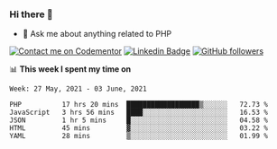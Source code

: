 ### Hi there 👋

<!--
**mustafaculban/mustafaculban** is a ✨ _special_ ✨ repository because its `README.md` (this file) appears on your GitHub profile.

Here are some ideas to get you started:

- 🌱 I’m currently learning ...
- 👯 I’m looking to collaborate on ...
- 🤔 I’m looking for help with ...
- 📫 How to reach me: ...
- 😄 Pronouns: ...
- ⚡ Fun fact: ...

-->
- 💬 Ask me about anything related to PHP

[![Contact me on Codementor](https://www.codementor.io/m-badges/karamusluk/book-session.svg)](https://www.codementor.io/@karamusluk?refer=badge)
[![Linkedin Badge](https://img.shields.io/badge/-Mustafa%20Culban-blue?style=social&logo=Linkedin&logoColor=blue&link=https://www.linkedin.com/in/mustafaculban/)](https://www.linkedin.com/in/mustafaculban/) 
[![GitHub followers](https://img.shields.io/github/followers/karamusluk?label=Follow&style=social)](https://github.com/karamusluk/?tab=follow)


📊 **This week I spent my time on**
<!--START_SECTION:waka-->
```text
Week: 27 May, 2021 - 03 June, 2021

PHP          17 hrs 20 mins  ██████████████████▒░░░░░░   72.73 % 
JavaScript   3 hrs 56 mins   ████░░░░░░░░░░░░░░░░░░░░░   16.53 % 
JSON         1 hr 5 mins     █░░░░░░░░░░░░░░░░░░░░░░░░   04.58 % 
HTML         45 mins         ▓░░░░░░░░░░░░░░░░░░░░░░░░   03.22 % 
YAML         28 mins         ▒░░░░░░░░░░░░░░░░░░░░░░░░   01.99 % 
```
<!--END_SECTION:waka-->

